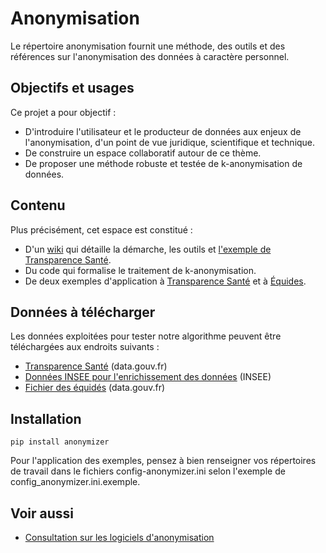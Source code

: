 # Anonymisation

Le répertoire anonymisation fournit une méthode, des outils et des références sur l'anonymisation des données à caractère personnel.

## Objectifs et usages  

Ce projet  a pour objectif : 

+ D'introduire l'utilisateur et le producteur de données aux enjeux de l'anonymisation, d'un point de vue juridique, scientifique et technique.
+ De construire un espace collaboratif autour de ce thème.
+ De proposer une méthode robuste et testée de k-anonymisation de données.  

## Contenu  

Plus précisément, cet espace est constitué :  

* D'un [wiki](https://github.com/SGMAP-AGD/anonymisation/wiki) qui détaille la démarche, les outils et [l'exemple de Transparence Santé](https://github.com/SGMAP-AGD/anonymisation/wiki/Transparence-Sant%C3%A9).
* Du code qui formalise le traitement de k-anonymisation.
* De deux exemples d'application à [Transparence Santé](Transparence-Santé) et à [Équides](Transparence-Santé).

## Données à télécharger

Les données exploitées pour tester notre algorithme peuvent être téléchargées aux endroits suivants : 
* [Transparence Santé](https://www.data.gouv.fr/fr/datasets/transparence-sante-1/) (data.gouv.fr)
* [Données INSEE pour l'enrichissement des données](http://www.insee.fr/fr/themes/detail.asp?reg_id=99&ref_id=equip-serv-medical-para) (INSEE)
* [Fichier des équidés](https://www.data.gouv.fr/fr/datasets/fichier-des-equides/) (data.gouv.fr)

## Installation

    pip install anonymizer  
  
Pour l'application des exemples, pensez à bien renseigner vos répertoires de travail dans le fichiers config-anonymizer.ini selon l'exemple de config_anonymizer.ini.exemple.

## Voir aussi

* [Consultation sur les logiciels d'anonymisation](https://forum.etalab.gouv.fr/search?q=anonymisation)
